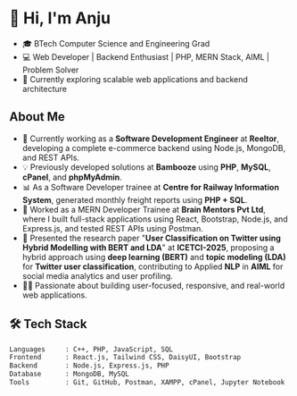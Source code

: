# 👋 Hi, I'm Anju

- 🎓 BTech Computer Science and Engineering Grad
- 💻 Web Developer | Backend Enthusiast | PHP, MERN Stack, AIML | Problem Solver  
- 🌱 Currently exploring scalable web applications and backend architecture




##  About Me

- 🔭 Currently working as a **Software Development Engineer** at **Reeltor**, developing a complete e-commerce backend using Node.js, MongoDB, and REST APIs.
- 💡 Previously developed solutions at **Bambooze** using **PHP**, **MySQL**, **cPanel**, and **phpMyAdmin**.
- 📊 As a Software Developer trainee at **Centre for Railway Information System**, generated monthly freight reports using **PHP + SQL**.
- 💼 Worked as a MERN Developer Trainee at **Brain Mentors Pvt Ltd**, where I built full-stack applications using React, Bootstrap, Node.js, and Express.js, and tested REST APIs using Postman.
- 🤖 Presented the research paper "**User Classification on Twitter using Hybrid Modelling with BERT and LDA**" at **ICETCI-2025**, proposing a hybrid approach using **deep learning (BERT)** and **topic modeling (LDA)** for **Twitter user classification**, contributing to Applied **NLP** in **AIML** for social media analytics and user profiling.
- 👩‍💻 Passionate about building user-focused, responsive, and real-world web applications.



## 🛠️ Tech Stack

```bash
Languages     : C++, PHP, JavaScript, SQL  
Frontend      : React.js, Tailwind CSS, DaisyUI, Bootstrap  
Backend       : Node.js, Express.js, PHP  
Database      : MongoDB, MySQL  
Tools         : Git, GitHub, Postman, XAMPP, cPanel, Jupyter Notebook

